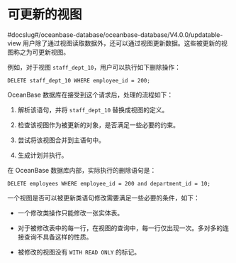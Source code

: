 可更新的视图 
===========================
#docslug#/oceanbase-database/oceanbase-database/V4.0.0/updatable-view
用户除了通过视图读取数据外，还可以通过视图更新数据。这些被更新的视图称之为可更新视图。

例如，对于视图 `staff_dept_10`，用户可以执行如下删除操作：

```plsql
DELETE staff_dept_10 WHERE employee_id = 200;
```



OceanBase 数据库在接受到这个请求后，处理的流程如下：

1. 解析该语句，并将 `staff_dept_10` 替换成视图的定义。

   

2. 检查该视图作为被更新的对象，是否满足一些必要的约束。

   

3. 尝试将该视图合并到主语句中。

   

4. 生成计划并执行。

   




在 OceanBase 数据库内部，实际执行的删除语句是：

```plsql
DELETE employees WHERE employee_id = 200 and department_id = 10;
```



一个视图是否可以被更新类语句修改需要满足一些必要的条件，如下：

* 一个修改类操作只能修改一张实体表。

  

* 对于被修改表中的每一行，在视图的查询中，每一行仅出现一次。多对多的连接查询不具备这样的性质。

  

* 被修改的视图没有 `WITH READ ONLY` 的标记。

  



